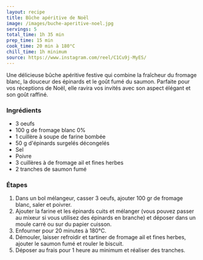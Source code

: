 ```yaml
---
layout: recipe
title: Bûche apéritive de Noël
image: /images/buche-aperitive-noel.jpg
servings: 5
total_time: 1h 35 min
prep_time: 15 min
cook_time: 20 min à 180°C
chill_time: 1h minimum
source: https://www.instagram.com/reel/C1Cu9j-MyES/
---
```


Une délicieuse bûche apéritive festive qui combine la fraîcheur du fromage blanc, la douceur des épinards et le goût fumé du saumon. Parfaite pour vos réceptions de Noël, elle ravira vos invités avec son aspect élégant et son goût raffiné.

### Ingrédients
- 3 oeufs
- 100 g de fromage blanc 0%
- 1 cuillère à soupe de farine bombée
- 50 g d'épinards surgelés décongelés
- Sel
- Poivre
- 3 cuillères à de fromage ail et fines herbes
- 2 tranches de saumon fumé

### Étapes
1. Dans un bol mélangeur, casser 3 oeufs, ajouter 100 gr de fromage blanc, saler et poivrer.
2. Ajouter la farine et les épinards cuits et mélanger (vous pouvez passer au mixeur si vous utilisez des épinards en branche) et déposer dans un moule carré ou sur du papier cuisson.
3. Enfourner pour 20 minutes à 180°C.
4. Démouler, laisser refroidir et tartiner de fromage ail et fines herbes, ajouter le saumon fumé et rouler le biscuit.
5. Déposer au frais pour 1 heure au minimum et réaliser des tranches. 